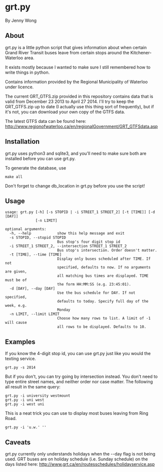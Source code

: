 grt.py
======
By Jenny Wong

About
-----

grt.py is a little python script that gives information about when
certain Grand River Transit buses leave from certain stops around the
Kitchener-Waterloo area. 

It exists mostly because I wanted to make sure I still remembered how
to write things in python.

Contains information provided by the Regional Municipality of Waterloo
under licence.

The current GRT_GTFS.zip provided in this repository contains data that
is valid from December 23 2013 to April 27 2014.
I'll try to keep the GRT_GTFS.zip up to date (I actually use this thing
sort of frequently), but if it's not, you can download your own copy of
the GTFS data.

The latest GTFS data can be found here:
http://www.regionofwaterloo.ca/en/regionalGovernment/GRT_GTFSdata.asp

Installation
------------

grt.py uses python3 and sqlite3, and you'll need to make sure both are
installed before you can use grt.py.

To generate the database, use

	make all

Don't forget to change db_location in grt.py before you use the script!

Usage
-----
	usage: grt.py [-h] [-s STOPID | -i STREET_1 STREET_2] [-t [TIME]] [-d [DAY]]
				  [-n LIMIT]

	optional arguments:
	  -h, --help            show this help message and exit
	  -s STOPID, --stopid STOPID
							Bus stop's four digit stop id
	  -i STREET_1 STREET_2, --intersection STREET_1 STREET_2
							Bus stop's intersection. Order doesn't matter.
	  -t [TIME], --time [TIME]
							Display only buses scheduled after TIME. If not
							specified, defaults to now. If no arguments are given,
							all matching bus times are displayed. TIME must be of
							the form HH:MM:SS (e.g. 23:45:01).
	  -d [DAY], --day [DAY]
							Use the bus schedule for DAY. If not specified,
							defaults to today. Specify full day of the week, e.g.
							Monday
	  -n LIMIT, --limit LIMIT
							Choose how many rows to list. A limit of -1 will cause
							all rows to be displayed. Defaults to 10.

Examples
--------

If you know the 4-digit stop id, you can use grt.py just like you would
the texting service.

	grt.py -s 2014

But if you don't, you can try going by intersection instead.
You don't need to type entire street names, and neither order nor case
matter. The following all result in the same query:

	grt.py -i university westmount
	grt.py -i uni west
	grt.py -i west uni

This is a neat trick you can use to display most buses leaving from 
Ring Road.

	grt.py -i 'u.w.' ''

Caveats
-------

grt.py currently only understands holidays when the --day flag is not
being used. GRT buses are on holiday
schedule (i.e. Sunday schedule) on the days listed here:
http://www.grt.ca/en/routesschedules/holidayservice.asp

